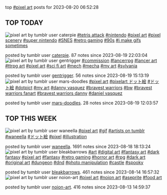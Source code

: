 top [#pixel art](https://www.tumblr.com/tagged/pixel%20art) posts for 2023-08-20 06:52:28
## TOP TODAY
![pixel art by tumblr user caterpie](https://64.media.tumblr.com/826d5a0819f22c416bb8e3a2af4ac02d/54b1d27563b4f9e4-68/s640x960/c4df5c093245ffa2a18b8c54df3a23bd8835fe8e.gif)
[#tetris attack](https://www.tumblr.com/tagged/tetris%20attack) [#nintendo](https://www.tumblr.com/tagged/nintendo) [#pixel art](https://www.tumblr.com/tagged/pixel%20art) [#pixel scenery](https://www.tumblr.com/tagged/pixel%20scenery) [#super nintendo](https://www.tumblr.com/tagged/super%20nintendo) [#SNES](https://www.tumblr.com/tagged/SNES) [#retro gaming](https://www.tumblr.com/tagged/retro%20gaming) [#90s](https://www.tumblr.com/tagged/90s) [#i make gifs sometimes](https://www.tumblr.com/tagged/i%20make%20gifs%20sometimes)

posted by tumblr user [caterpie](https://caterpie.tumblr.com/post/726120618807934976). 87 notes since 2023-08-19 22:03:04
![pixel art by tumblr user gentrigger](https://64.media.tumblr.com/d12720e8c4c6c537ae9a82517520d9da/3047f9a144653894-4b/s640x960/c9888e878502eb46ea9d9435c831582113bb6a81.png)
[#commission](https://www.tumblr.com/tagged/commission) [#lancerrpg](https://www.tumblr.com/tagged/lancerrpg) [#lancer art](https://www.tumblr.com/tagged/lancer%20art) [#ttrpg art](https://www.tumblr.com/tagged/ttrpg%20art) [#pixel art](https://www.tumblr.com/tagged/pixel%20art) [#sci fi art](https://www.tumblr.com/tagged/sci%20fi%20art) [#mech](https://www.tumblr.com/tagged/mech) [#mecha](https://www.tumblr.com/tagged/mecha) [#my art](https://www.tumblr.com/tagged/my%20art) [#sylvania](https://www.tumblr.com/tagged/sylvania)

posted by tumblr user [gentrigger](https://gentrigger.tumblr.com/post/726094839019651072/ssc-red-admiral-a-commission-for-a-hovering-alt-of). 56 notes since 2023-08-19 15:13:19
![pixel art by tumblr user mars-doodles](https://64.media.tumblr.com/a311df3a9c00db6549e933758355df5b/36fb785e09ab1e0f-6d/s640x960/cdd84071431e532883b28b2e954e60aa4b8d0456.png)
[#pixel art](https://www.tumblr.com/tagged/pixel%20art) [#pixelart ドット絵](https://www.tumblr.com/tagged/pixelart%20ドット絵) [#ドット絵](https://www.tumblr.com/tagged/ドット絵) [#dotpict](https://www.tumblr.com/tagged/dotpict) [#my art](https://www.tumblr.com/tagged/my%20art) [#danny vasquez](https://www.tumblr.com/tagged/danny%20vasquez) [#bravest warriors](https://www.tumblr.com/tagged/bravest%20warriors) [#bw](https://www.tumblr.com/tagged/bw) [#bravest warriors fanart](https://www.tumblr.com/tagged/bravest%20warriors%20fanart) [#bravest warriors danny](https://www.tumblr.com/tagged/bravest%20warriors%20danny) [#daniel vasquez](https://www.tumblr.com/tagged/daniel%20vasquez)

posted by tumblr user [mars-doodles](https://mars-doodles.tumblr.com/post/726082925260587008/adventure-time-news-what-anyway-heres-bravest). 28 notes since 2023-08-19 12:03:57
## TOP THIS WEEK
![pixel art by tumblr user waneella](https://64.media.tumblr.com/582a5799876817d59d989921d7502e35/5106cfbe38ab3677-ef/s640x960/d31f3ea547e4ef417afc28cb4c098f0137d46213.gif)
[#pixel art](https://www.tumblr.com/tagged/pixel%20art) [#gif](https://www.tumblr.com/tagged/gif) [#artists on tumblr](https://www.tumblr.com/tagged/artists%20on%20tumblr) [#waneella](https://www.tumblr.com/tagged/waneella) [#ドット絵](https://www.tumblr.com/tagged/ドット絵) [#pixel](https://www.tumblr.com/tagged/pixel) [#illustration](https://www.tumblr.com/tagged/illustration)

posted by tumblr user [waneella](https://waneella.tumblr.com/post/726015572639399936/silent-night-2022-from-patreon-archive-patreon). 1691 notes since 2023-08-18 18:13:24
![pixel art by tumblr user bleakbarrows](https://64.media.tumblr.com/c7665ca5e782a05590c12090e698e58b/beaebccaf0feebfb-ac/s640x960/ba8c221661ad31673e00a4df7b47c3b45fc36f1d.png)
[#art](https://www.tumblr.com/tagged/art) [#digital art](https://www.tumblr.com/tagged/digital%20art) [#fantasy art](https://www.tumblr.com/tagged/fantasy%20art) [#dark fantasy](https://www.tumblr.com/tagged/dark%20fantasy) [#pixel art](https://www.tumblr.com/tagged/pixel%20art) [#fantasy](https://www.tumblr.com/tagged/fantasy) [#retro gaming](https://www.tumblr.com/tagged/retro%20gaming) [#horror art](https://www.tumblr.com/tagged/horror%20art) [#rpg](https://www.tumblr.com/tagged/rpg) [#dark art](https://www.tumblr.com/tagged/dark%20art) [#original art](https://www.tumblr.com/tagged/original%20art) [#dungeon](https://www.tumblr.com/tagged/dungeon) [#dnd](https://www.tumblr.com/tagged/dnd) [#photo manipulation](https://www.tumblr.com/tagged/photo%20manipulation) [#castle](https://www.tumblr.com/tagged/castle) [#spooky](https://www.tumblr.com/tagged/spooky)

posted by tumblr user [bleakbarrows](https://www.tumblr.com/blog/view/bleakbarrows/725648411446099968). 461 notes since 2023-08-14 16:57:32
![pixel art by tumblr user noion-art](https://64.media.tumblr.com/0222bf82a04ff12b8274b2e889040f69/4103d4126a2cd9a5-54/s640x960/2d7fbc9a28ea69f683fee358ccbe0b1900d7da9f.png)
[#pixel art](https://www.tumblr.com/tagged/pixel%20art) [#noion art](https://www.tumblr.com/tagged/noion%20art) [#aseprite](https://www.tumblr.com/tagged/aseprite) [#food art](https://www.tumblr.com/tagged/food%20art)

posted by tumblr user [noion-art](https://noion-art.tumblr.com/post/725550395558166528/pie-slices). 416 notes since 2023-08-13 14:59:37

